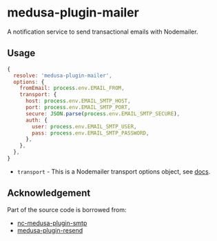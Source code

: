 # medusa-plugin-mailer

A notification service to send transactional emails with Nodemailer.

## Usage

```js
{
  resolve: 'medusa-plugin-mailer',
  options: {
    fromEmail: process.env.EMAIL_FROM,
    transport: {
      host: process.env.EMAIL_SMTP_HOST,
      port: process.env.EMAIL_SMTP_PORT,
      secure: JSON.parse(process.env.EMAIL_SMTP_SECURE),
      auth: {
        user: process.env.EMAIL_SMTP_USER,
        pass: process.env.EMAIL_SMTP_PASSWORD,
      },
    },
  },
}
```

- `transport` - This is a Nodemailer transport options object, see [docs](https://nodemailer.com/smtp/#1-single-connection).

## Acknowledgement

Part of the source code is borrowed from:
- [nc-medusa-plugin-smtp](https://github.com/noel-chinaza/nc-medusa-plugin-smtp)
- [medusa-plugin-resend](https://github.com/pevey/medusa-plugin-resend)
